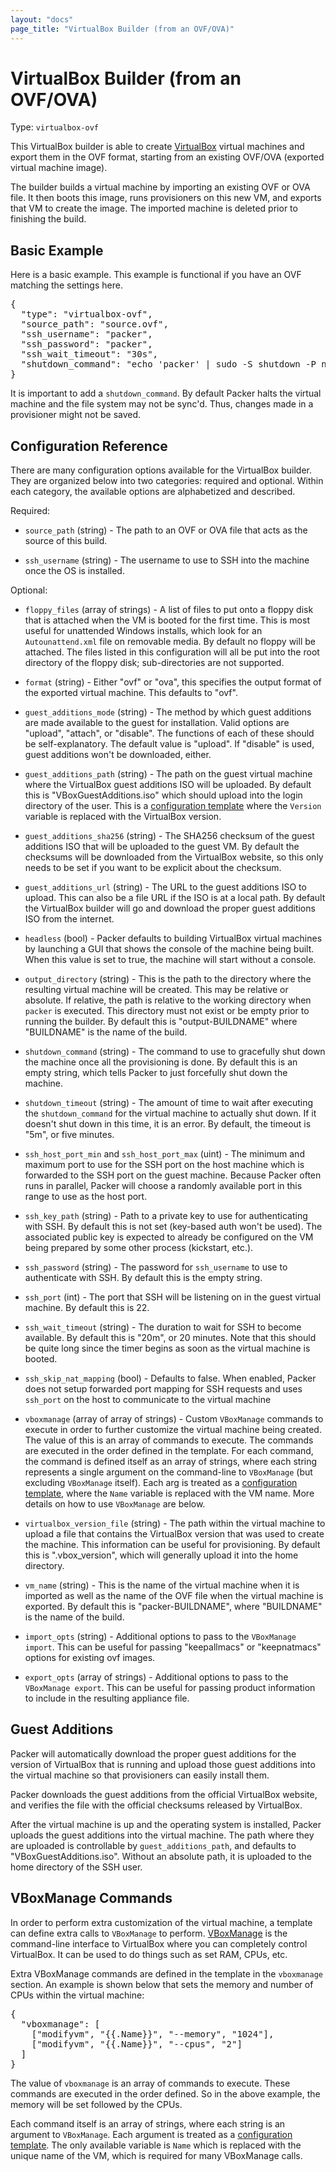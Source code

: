 ```yaml
---
layout: "docs"
page_title: "VirtualBox Builder (from an OVF/OVA)"
---
```


# VirtualBox Builder (from an OVF/OVA)

Type: `virtualbox-ovf`

This VirtualBox builder is able to create [VirtualBox](https://www.virtualbox.org/)
virtual machines and export them in the OVF format, starting from an
existing OVF/OVA (exported virtual machine image).

The builder builds a virtual machine by importing an existing OVF or OVA
file. It then boots this image, runs provisioners on this new VM, and
exports that VM to create the image. The imported machine is deleted prior
to finishing the build.

## Basic Example

Here is a basic example. This example is functional if you have an OVF matching
the settings here.

<pre class="prettyprint">
{
  "type": "virtualbox-ovf",
  "source_path": "source.ovf",
  "ssh_username": "packer",
  "ssh_password": "packer",
  "ssh_wait_timeout": "30s",
  "shutdown_command": "echo 'packer' | sudo -S shutdown -P now"
}
</pre>

It is important to add a `shutdown_command`. By default Packer halts the
virtual machine and the file system may not be sync'd. Thus, changes made in a
provisioner might not be saved.

## Configuration Reference

There are many configuration options available for the VirtualBox builder.
They are organized below into two categories: required and optional. Within
each category, the available options are alphabetized and described.

Required:

* `source_path` (string) - The path to an OVF or OVA file that acts as
  the source of this build.

* `ssh_username` (string) - The username to use to SSH into the machine
  once the OS is installed.

Optional:

* `floppy_files` (array of strings) - A list of files to put onto a floppy
  disk that is attached when the VM is booted for the first time. This is
  most useful for unattended Windows installs, which look for an
  `Autounattend.xml` file on removable media. By default no floppy will
  be attached. The files listed in this configuration will all be put
  into the root directory of the floppy disk; sub-directories are not supported.

* `format` (string) - Either "ovf" or "ova", this specifies the output
  format of the exported virtual machine. This defaults to "ovf".

* `guest_additions_mode` (string) - The method by which guest additions
  are made available to the guest for installation. Valid options are
  "upload", "attach", or "disable". The functions of each of these should be
  self-explanatory. The default value is "upload". If "disable" is used,
  guest additions won't be downloaded, either.

* `guest_additions_path` (string) - The path on the guest virtual machine
  where the VirtualBox guest additions ISO will be uploaded. By default this
  is "VBoxGuestAdditions.iso" which should upload into the login directory
  of the user. This is a [configuration template](/docs/templates/configuration-templates.html)
  where the `Version` variable is replaced with the VirtualBox version.

* `guest_additions_sha256` (string) - The SHA256 checksum of the guest
  additions ISO that will be uploaded to the guest VM. By default the
  checksums will be downloaded from the VirtualBox website, so this only
  needs to be set if you want to be explicit about the checksum.

* `guest_additions_url` (string) - The URL to the guest additions ISO
  to upload. This can also be a file URL if the ISO is at a local path.
  By default the VirtualBox builder will go and download the proper
  guest additions ISO from the internet.

* `headless` (bool) - Packer defaults to building VirtualBox
  virtual machines by launching a GUI that shows the console of the
  machine being built. When this value is set to true, the machine will
  start without a console.

* `output_directory` (string) - This is the path to the directory where the
  resulting virtual machine will be created. This may be relative or absolute.
  If relative, the path is relative to the working directory when `packer`
  is executed. This directory must not exist or be empty prior to running the builder.
  By default this is "output-BUILDNAME" where "BUILDNAME" is the name
  of the build.

* `shutdown_command` (string) - The command to use to gracefully shut down
  the machine once all the provisioning is done. By default this is an empty
  string, which tells Packer to just forcefully shut down the machine.

* `shutdown_timeout` (string) - The amount of time to wait after executing
  the `shutdown_command` for the virtual machine to actually shut down.
  If it doesn't shut down in this time, it is an error. By default, the timeout
  is "5m", or five minutes.

* `ssh_host_port_min` and `ssh_host_port_max` (uint) - The minimum and
  maximum port to use for the SSH port on the host machine which is forwarded
  to the SSH port on the guest machine. Because Packer often runs in parallel,
  Packer will choose a randomly available port in this range to use as the
  host port.

* `ssh_key_path` (string) - Path to a private key to use for authenticating
  with SSH. By default this is not set (key-based auth won't be used).
  The associated public key is expected to already be configured on the
  VM being prepared by some other process (kickstart, etc.).

* `ssh_password` (string) - The password for `ssh_username` to use to
  authenticate with SSH. By default this is the empty string.

* `ssh_port` (int) - The port that SSH will be listening on in the guest
  virtual machine. By default this is 22.

* `ssh_wait_timeout` (string) - The duration to wait for SSH to become
  available. By default this is "20m", or 20 minutes. Note that this should
  be quite long since the timer begins as soon as the virtual machine is booted.

* `ssh_skip_nat_mapping` (bool) - Defaults to false. When enabled, Packer does
  not setup forwarded port mapping for SSH requests and uses `ssh_port` on the
  host to communicate to the virtual machine

* `vboxmanage` (array of array of strings) - Custom `VBoxManage` commands to
  execute in order to further customize the virtual machine being created.
  The value of this is an array of commands to execute. The commands are executed
  in the order defined in the template. For each command, the command is
  defined itself as an array of strings, where each string represents a single
  argument on the command-line to `VBoxManage` (but excluding `VBoxManage`
  itself). Each arg is treated as a [configuration template](/docs/templates/configuration-templates.html),
  where the `Name` variable is replaced with the VM name. More details on how
  to use `VBoxManage` are below.

* `virtualbox_version_file` (string) - The path within the virtual machine
  to upload a file that contains the VirtualBox version that was used to
  create the machine. This information can be useful for provisioning.
  By default this is ".vbox_version", which will generally upload it into
  the home directory.

* `vm_name` (string) - This is the name of the virtual machine when it is
  imported as well as the name of the OVF file when the virtual machine is
  exported. By default this is "packer-BUILDNAME", where "BUILDNAME" is
  the name of the build.

* `import_opts` (string) - Additional options to pass to the `VBoxManage import`.
  This can be useful for passing "keepallmacs" or "keepnatmacs" options for existing
  ovf images.

* `export_opts` (array of strings) - Additional options to pass to the `VBoxManage export`.
  This can be useful for passing product information to include in the resulting
  appliance file.

## Guest Additions

Packer will automatically download the proper guest additions for the
version of VirtualBox that is running and upload those guest additions into
the virtual machine so that provisioners can easily install them.

Packer downloads the guest additions from the official VirtualBox website,
and verifies the file with the official checksums released by VirtualBox.

After the virtual machine is up and the operating system is installed,
Packer uploads the guest additions into the virtual machine. The path where
they are uploaded is controllable by `guest_additions_path`, and defaults
to "VBoxGuestAdditions.iso". Without an absolute path, it is uploaded to the
home directory of the SSH user.

## VBoxManage Commands

In order to perform extra customization of the virtual machine, a template
can define extra calls to `VBoxManage` to perform. [VBoxManage](http://www.virtualbox.org/manual/ch08.html)
is the command-line interface to VirtualBox where you can completely control
VirtualBox. It can be used to do things such as set RAM, CPUs, etc.

Extra VBoxManage commands are defined in the template in the `vboxmanage` section.
An example is shown below that sets the memory and number of CPUs within the
virtual machine:

<pre class="prettyprint">
{
  "vboxmanage": [
    ["modifyvm", "{{.Name}}", "--memory", "1024"],
    ["modifyvm", "{{.Name}}", "--cpus", "2"]
  ]
}
</pre>

The value of `vboxmanage` is an array of commands to execute. These commands
are executed in the order defined. So in the above example, the memory will be
set followed by the CPUs.

Each command itself is an array of strings, where each string is an argument
to `VBoxManage`. Each argument is treated as a
[configuration template](/docs/templates/configuration-templates.html).
The only available variable is `Name` which is replaced with the unique
name of the VM, which is required for many VBoxManage calls.
